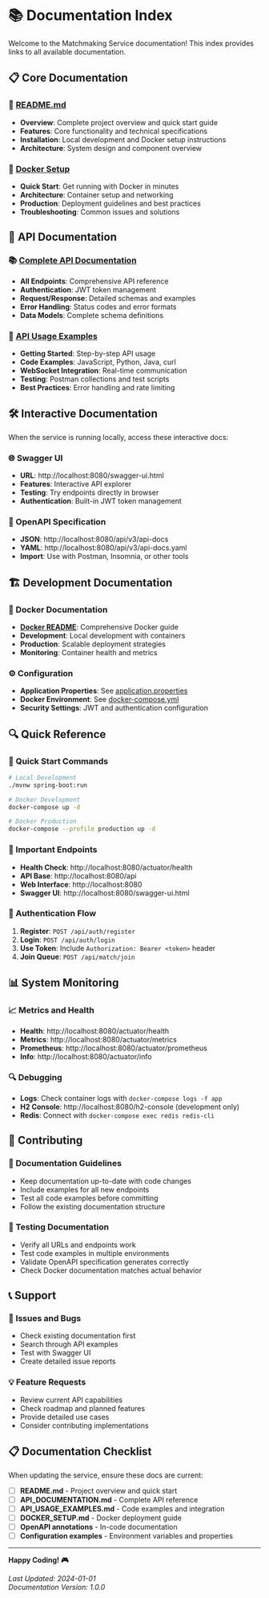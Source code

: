 # 📚 Documentation Index

Welcome to the Matchmaking Service documentation! This index provides links to all available documentation.

## 📋 Core Documentation

### 🚀 [README.md](README.md)
- **Overview**: Complete project overview and quick start guide
- **Features**: Core functionality and technical specifications
- **Installation**: Local development and Docker setup instructions
- **Architecture**: System design and component overview

### 🔧 [Docker Setup](DOCKER_SETUP.md)
- **Quick Start**: Get running with Docker in minutes
- **Architecture**: Container setup and networking
- **Production**: Deployment guidelines and best practices
- **Troubleshooting**: Common issues and solutions

## 📖 API Documentation

### 📚 [Complete API Documentation](docs/API_DOCUMENTATION.md)
- **All Endpoints**: Comprehensive API reference
- **Authentication**: JWT token management
- **Request/Response**: Detailed schemas and examples
- **Error Handling**: Status codes and error formats
- **Data Models**: Complete schema definitions

### 🚀 [API Usage Examples](API_USAGE_EXAMPLES.md)
- **Getting Started**: Step-by-step API usage
- **Code Examples**: JavaScript, Python, Java, curl
- **WebSocket Integration**: Real-time communication
- **Testing**: Postman collections and test scripts
- **Best Practices**: Error handling and rate limiting

## 🛠️ Interactive Documentation

When the service is running locally, access these interactive docs:

### 🌐 Swagger UI
- **URL**: http://localhost:8080/swagger-ui.html
- **Features**: Interactive API explorer
- **Testing**: Try endpoints directly in browser
- **Authentication**: Built-in JWT token management

### 📄 OpenAPI Specification
- **JSON**: http://localhost:8080/api/v3/api-docs
- **YAML**: http://localhost:8080/api/v3/api-docs.yaml
- **Import**: Use with Postman, Insomnia, or other tools

## 🏗️ Development Documentation

### 🐳 Docker Documentation
- **[Docker README](docker-README.md)**: Comprehensive Docker guide
- **Development**: Local development with containers
- **Production**: Scalable deployment strategies
- **Monitoring**: Container health and metrics

### ⚙️ Configuration
- **Application Properties**: See [application.properties](src/main/resources/application.properties)
- **Docker Environment**: See [docker-compose.yml](docker-compose.yml)
- **Security Settings**: JWT and authentication configuration

## 🔍 Quick Reference

### 🚀 Quick Start Commands
```bash
# Local Development
./mvnw spring-boot:run

# Docker Development
docker-compose up -d

# Docker Production
docker-compose --profile production up -d
```

### 🔗 Important Endpoints
- **Health Check**: http://localhost:8080/actuator/health
- **API Base**: http://localhost:8080/api
- **Web Interface**: http://localhost:8080
- **Swagger UI**: http://localhost:8080/swagger-ui.html

### 🔐 Authentication Flow
1. **Register**: `POST /api/auth/register`
2. **Login**: `POST /api/auth/login`
3. **Use Token**: Include `Authorization: Bearer <token>` header
4. **Join Queue**: `POST /api/match/join`

## 📊 System Monitoring

### 📈 Metrics and Health
- **Health**: http://localhost:8080/actuator/health
- **Metrics**: http://localhost:8080/actuator/metrics
- **Prometheus**: http://localhost:8080/actuator/prometheus
- **Info**: http://localhost:8080/actuator/info

### 🔍 Debugging
- **Logs**: Check container logs with `docker-compose logs -f app`
- **H2 Console**: http://localhost:8080/h2-console (development only)
- **Redis**: Connect with `docker-compose exec redis redis-cli`

## 🤝 Contributing

### 📝 Documentation Guidelines
- Keep documentation up-to-date with code changes
- Include examples for all new endpoints
- Test all code examples before committing
- Follow the existing documentation structure

### 🧪 Testing Documentation
- Verify all URLs and endpoints work
- Test code examples in multiple environments
- Validate OpenAPI specification generates correctly
- Check Docker documentation matches actual behavior

## 📞 Support

### 🐛 Issues and Bugs
- Check existing documentation first
- Search through API examples
- Test with Swagger UI
- Create detailed issue reports

### 💡 Feature Requests
- Review current API capabilities
- Check roadmap and planned features
- Provide detailed use cases
- Consider contributing implementations

## 📋 Documentation Checklist

When updating the service, ensure these docs are current:

- [ ] **README.md** - Project overview and quick start
- [ ] **API_DOCUMENTATION.md** - Complete API reference
- [ ] **API_USAGE_EXAMPLES.md** - Code examples and integration
- [ ] **DOCKER_SETUP.md** - Docker deployment guide
- [ ] **OpenAPI annotations** - In-code documentation
- [ ] **Configuration examples** - Environment variables and properties

---

**Happy Coding! 🎮**

*Last Updated: 2024-01-01*  
*Documentation Version: 1.0.0*
